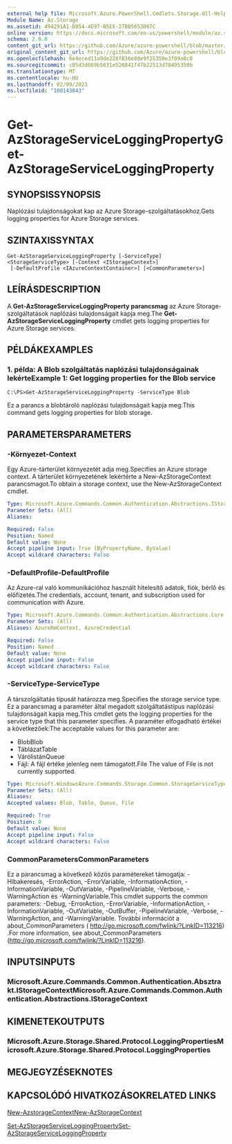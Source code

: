 ```yaml
---
external help file: Microsoft.Azure.PowerShell.Cmdlets.Storage.dll-Help.xml
Module Name: Az.Storage
ms.assetid: 494291A1-D854-4E97-B5EE-27BB5653D97C
online version: https://docs.microsoft.com/en-us/powershell/module/az.storage/get-azstorageserviceloggingproperty
schema: 2.0.0
content_git_url: https://github.com/Azure/azure-powershell/blob/master/src/Storage/Storage.Management/help/Get-AzStorageServiceLoggingProperty.md
original_content_git_url: https://github.com/Azure/azure-powershell/blob/master/src/Storage/Storage.Management/help/Get-AzStorageServiceLoggingProperty.md
ms.openlocfilehash: 6e4eced11a9de228f836e80e9f25350e3f09a8c0
ms.sourcegitcommit: c05d3d669b5631e526841f47b22513d78495350b
ms.translationtype: MT
ms.contentlocale: hu-HU
ms.lasthandoff: 02/09/2021
ms.locfileid: "100143843"
---
```

# <span data-ttu-id="a167d-101">Get-AzStorageServiceLoggingProperty</span><span class="sxs-lookup"><span data-stu-id="a167d-101">Get-AzStorageServiceLoggingProperty</span></span>

## <span data-ttu-id="a167d-102">SYNOPSIS</span><span class="sxs-lookup"><span data-stu-id="a167d-102">SYNOPSIS</span></span>
<span data-ttu-id="a167d-103">Naplózási tulajdonságokat kap az Azure Storage-szolgáltatásokhoz.</span><span class="sxs-lookup"><span data-stu-id="a167d-103">Gets logging properties for Azure Storage services.</span></span>

## <span data-ttu-id="a167d-104">SZINTAXIS</span><span class="sxs-lookup"><span data-stu-id="a167d-104">SYNTAX</span></span>

```
Get-AzStorageServiceLoggingProperty [-ServiceType] <StorageServiceType> [-Context <IStorageContext>]
 [-DefaultProfile <IAzureContextContainer>] [<CommonParameters>]
```

## <span data-ttu-id="a167d-105">LEÍRÁS</span><span class="sxs-lookup"><span data-stu-id="a167d-105">DESCRIPTION</span></span>
<span data-ttu-id="a167d-106">A **Get-AzStorageServiceLoggingProperty parancsmag** az Azure Storage-szolgáltatások naplózási tulajdonságait kapja meg.</span><span class="sxs-lookup"><span data-stu-id="a167d-106">The **Get-AzStorageServiceLoggingProperty** cmdlet gets logging properties for Azure Storage services.</span></span>

## <span data-ttu-id="a167d-107">PÉLDÁK</span><span class="sxs-lookup"><span data-stu-id="a167d-107">EXAMPLES</span></span>

### <span data-ttu-id="a167d-108">1. példa: A Blob szolgáltatás naplózási tulajdonságainak lekérte</span><span class="sxs-lookup"><span data-stu-id="a167d-108">Example 1: Get logging properties for the Blob service</span></span>
```
C:\PS>Get-AzStorageServiceLoggingProperty -ServiceType Blob
```

<span data-ttu-id="a167d-109">Ez a parancs a blobtároló naplózási tulajdonságait kapja meg.</span><span class="sxs-lookup"><span data-stu-id="a167d-109">This command gets logging properties for blob storage.</span></span>

## <span data-ttu-id="a167d-110">PARAMETERS</span><span class="sxs-lookup"><span data-stu-id="a167d-110">PARAMETERS</span></span>

### <span data-ttu-id="a167d-111">-Környezet</span><span class="sxs-lookup"><span data-stu-id="a167d-111">-Context</span></span>
<span data-ttu-id="a167d-112">Egy Azure-tárterület környezetét adja meg.</span><span class="sxs-lookup"><span data-stu-id="a167d-112">Specifies an Azure storage context.</span></span>
<span data-ttu-id="a167d-113">A tárterület környezetének lekértérte a New-AzStorageContext parancsmagot.</span><span class="sxs-lookup"><span data-stu-id="a167d-113">To obtain a storage context, use the New-AzStorageContext cmdlet.</span></span>

```yaml
Type: Microsoft.Azure.Commands.Common.Authentication.Abstractions.IStorageContext
Parameter Sets: (All)
Aliases:

Required: False
Position: Named
Default value: None
Accept pipeline input: True (ByPropertyName, ByValue)
Accept wildcard characters: False
```

### <span data-ttu-id="a167d-114">-DefaultProfile</span><span class="sxs-lookup"><span data-stu-id="a167d-114">-DefaultProfile</span></span>
<span data-ttu-id="a167d-115">Az Azure-ral való kommunikációhoz használt hitelesítő adatok, fiók, bérlő és előfizetés.</span><span class="sxs-lookup"><span data-stu-id="a167d-115">The credentials, account, tenant, and subscription used for communication with Azure.</span></span>

```yaml
Type: Microsoft.Azure.Commands.Common.Authentication.Abstractions.Core.IAzureContextContainer
Parameter Sets: (All)
Aliases: AzureRmContext, AzureCredential

Required: False
Position: Named
Default value: None
Accept pipeline input: False
Accept wildcard characters: False
```

### <span data-ttu-id="a167d-116">-ServiceType</span><span class="sxs-lookup"><span data-stu-id="a167d-116">-ServiceType</span></span>
<span data-ttu-id="a167d-117">A társzolgáltatás típusát határozza meg.</span><span class="sxs-lookup"><span data-stu-id="a167d-117">Specifies the storage service type.</span></span>
<span data-ttu-id="a167d-118">Ez a parancsmag a paraméter által megadott szolgáltatástípus naplózási tulajdonságait kapja meg.</span><span class="sxs-lookup"><span data-stu-id="a167d-118">This cmdlet gets the logging properties for the service type that this parameter specifies.</span></span>
<span data-ttu-id="a167d-119">A paraméter elfogadható értékei a következőek:</span><span class="sxs-lookup"><span data-stu-id="a167d-119">The acceptable values for this parameter are:</span></span>
- <span data-ttu-id="a167d-120">Blob</span><span class="sxs-lookup"><span data-stu-id="a167d-120">Blob</span></span> 
- <span data-ttu-id="a167d-121">Táblázat</span><span class="sxs-lookup"><span data-stu-id="a167d-121">Table</span></span>
- <span data-ttu-id="a167d-122">Várólistán</span><span class="sxs-lookup"><span data-stu-id="a167d-122">Queue</span></span>
- <span data-ttu-id="a167d-123">Fájl: A fájl értéke jelenleg nem támogatott.</span><span class="sxs-lookup"><span data-stu-id="a167d-123">File The value of File is not currently supported.</span></span>

```yaml
Type: Microsoft.WindowsAzure.Commands.Storage.Common.StorageServiceType
Parameter Sets: (All)
Aliases:
Accepted values: Blob, Table, Queue, File

Required: True
Position: 0
Default value: None
Accept pipeline input: False
Accept wildcard characters: False
```

### <span data-ttu-id="a167d-124">CommonParameters</span><span class="sxs-lookup"><span data-stu-id="a167d-124">CommonParameters</span></span>
<span data-ttu-id="a167d-125">Ez a parancsmag a következő közös paramétereket támogatja: -Hibakeresés, -ErrorAction, -ErrorVariable, -InformationAction, -InformationVariable, -OutVariable, -PipelineVariable, -Verbose, -WarningAction és -WarningVariable.</span><span class="sxs-lookup"><span data-stu-id="a167d-125">This cmdlet supports the common parameters: -Debug, -ErrorAction, -ErrorVariable, -InformationAction, -InformationVariable, -OutVariable, -OutBuffer, -PipelineVariable, -Verbose, -WarningAction, and -WarningVariable.</span></span> <span data-ttu-id="a167d-126">További információt a about_CommonParameters ( http://go.microsoft.com/fwlink/?LinkID=113216) .</span><span class="sxs-lookup"><span data-stu-id="a167d-126">For more information, see about_CommonParameters (http://go.microsoft.com/fwlink/?LinkID=113216).</span></span>

## <span data-ttu-id="a167d-127">INPUTS</span><span class="sxs-lookup"><span data-stu-id="a167d-127">INPUTS</span></span>

### <span data-ttu-id="a167d-128">Microsoft.Azure.Commands.Common.Authentication.Absztrakt.IStorageContext</span><span class="sxs-lookup"><span data-stu-id="a167d-128">Microsoft.Azure.Commands.Common.Authentication.Abstractions.IStorageContext</span></span>

## <span data-ttu-id="a167d-129">KIMENETEK</span><span class="sxs-lookup"><span data-stu-id="a167d-129">OUTPUTS</span></span>

### <span data-ttu-id="a167d-130">Microsoft.Azure.Storage.Shared.Protocol.LoggingProperties</span><span class="sxs-lookup"><span data-stu-id="a167d-130">Microsoft.Azure.Storage.Shared.Protocol.LoggingProperties</span></span>

## <span data-ttu-id="a167d-131">MEGJEGYZÉSEK</span><span class="sxs-lookup"><span data-stu-id="a167d-131">NOTES</span></span>

## <span data-ttu-id="a167d-132">KAPCSOLÓDÓ HIVATKOZÁSOK</span><span class="sxs-lookup"><span data-stu-id="a167d-132">RELATED LINKS</span></span>

[<span data-ttu-id="a167d-133">New-AzstorageContext</span><span class="sxs-lookup"><span data-stu-id="a167d-133">New-AzStorageContext</span></span>](./New-AzStorageContext.md)

[<span data-ttu-id="a167d-134">Set-AzStorageServiceLoggingProperty</span><span class="sxs-lookup"><span data-stu-id="a167d-134">Set-AzStorageServiceLoggingProperty</span></span>](./Set-AzStorageServiceLoggingProperty.md)


